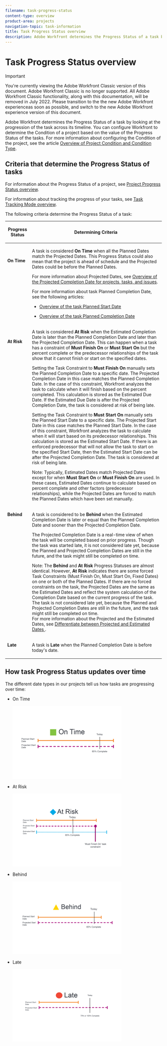```yaml
---
filename: task-progress-status
content-type: overview
product-area: projects
navigation-topic: task-information
title: Task Progress Status overview
description: Adobe Workfront determines the Progress Status of a task by looking at the progression of the task across its timeline. You can configure Workfront to determine the Condition of a project based on the value of the Progress Status of the tasks. For more information about configuring the Condition of the project, see the article Overview of Project Condition and Condition Type.
---
```


# Task Progress Status overview

>[!IMPORTANT]
>
>You're currently viewing the Adobe Workfront Classic version of this document. Adobe Workfront Classic is no longer supported. All Adobe Workfront Classic functionality, along with this documentation, will be removed in July 2022. Please transition to the the new Adobe Workfront experienceas soon as possible, and switch to the new Adobe Workfront experience version of this document.

Adobe Workfront determines the Progress Status of a task by looking at the progression of the task across its timeline. You can configure Workfront to determine the Condition of a project based on the value of the Progress Status of the tasks. For more information about configuring the Condition of the project, see the article [Overview of Project Condition and Condition Type](../../../manage-work/projects/manage-projects/project-condition-and-condition-type.md).

## Criteria that determine the Progress Status of tasks

For information about the Progress Status of a project, see [Project Progress Status overview](../../../manage-work/projects/planning-a-project/project-progress-status.md).

For information about tracking the progress of your tasks, see [Task Tracking Mode overview](../../../manage-work/tasks/task-information/task-tracking-mode.md).

The following criteria determine the Progress Status of a task: 

<table border="0" cellspacing="15"> 
 <col> 
 <col> 
 <thead> 
  <tr> 
   <th> <p><strong>Progress Status</strong> </p> </th> 
   <th> <p><strong>Determining Criteria</strong> </p> </th> 
  </tr> 
 </thead> 
 <tbody> 
  <tr valign="top"> 
   <td scope="col"> <p>&nbsp;</p> <p><strong>On Time</strong> </p> </td> 
   <td scope="col"> <p>A task is considered <strong>On Time</strong> when all the Planned Dates match the Projected Dates. This Progress Status could also mean that the project is ahead of schedule and the Projected Dates could be before the Planned Dates.</p> <p>For more information about Projected Dates, see <a href="../../../manage-work/projects/planning-a-project/project-projected-completion-date.md" class="MCXref xref">Overview of the Projected Completion Date for projects, tasks, and issues</a>.</p> <p>For more information about task Planned Completion Date, see the following articles:</p> 
    <ul> 
     <li> <p><a href="../../../manage-work/tasks/task-information/task-planned-start-date.md" class="MCXref xref">Overview of the task Planned Start Date</a> </p> </li> 
     <li> <p><a href="../../../manage-work/tasks/task-information/task-planned-completion-date.md" class="MCXref xref">Overview of the task Planned Completion Date</a> </p> </li> 
    </ul> </td> 
  </tr> 
  <tr valign="top"> 
   <td> <p>&nbsp;</p> <p><strong>At Risk</strong> </p> </td> 
   <td> <p>A task is considered <strong>At Risk</strong> when the Estimated Completion Date is later than the Planned Completion Date and later than the Projected Completion Date. This can happen when a task has a constraint of <strong>Must Finish On</strong> or <strong>Must Start On</strong> but the percent complete or the predecessor relationships of the task show that it cannot finish or start on the specified dates. </p> <!--
     <p data-mc-conditions="QuicksilverOrClassic.Draft mode">(NOTE: I took out this, per Vahagn: A task is considered At Risk when the Estimated Due Dates are after the Projected Dates.)</p>
    --> <p> Setting the Task Constraint to <strong>Must Finish On</strong> manually sets the Planned Completion Date to a specific date. The Projected Completion Date in this case matches the Planned Completion Date. In the case of this constraint, Workfront analyzes the task to calculate when it will finish based on the percent completed. This calculation is stored as the Estimated Due Date. If the Estimated Due Date is after the Projected Completion Date, the task is considered at risk of being late. </p> <p> Setting the Task Constraint to <strong>Must Start On</strong> manually sets the Planned Start Date to a specific date. The Projected Start Date in this case matches the Planned Start Date. In the case of this constraint, Workfront analyzes the task to calculate when it will start based on its predecessor relationships. This calculation is stored as the Estimated Start Date. If there is an enforced predecessor that will not allow the task to start on the specified Start Date, then the Estimated Start Date can be after the Projected Completion Date. The task is considered at risk of being late. </p> <p>Note:  Typically, Estimated Dates match Projected Dates except for when <strong>Must Start On</strong> or <strong>Must Finish On</strong> are used. In these cases, Estimated Dates continue to calculate based on percent complete and other factors (predecessor relationships), while the Projected Dates are forced to match the Planned Dates which have been set manually.</p> </td> 
  </tr> 
  <tr valign="top"> 
   <td> <p><strong>Behind</strong> </p> </td> 
   <td> <p>A task is considered to be <strong>Behind</strong> when the Estimated Completion Date is later or equal than the Planned Completion Date and sooner than the Projected Completion Date.</p> <p>The Projected Completion Date is a real-time view of when the task will be completed based on prior progress. Though the task was started late, it is not considered late yet, because the Planned and Projected Completion Dates are still in the future, and the task might still be completed on time.</p> <p>Note:  The <strong>Behind</strong> and <strong>At Risk</strong> Progress Statuses are almost identical. However, <strong>At Risk</strong> indicates there are some forced Task Constraints (Must Finish On, Must Start On, Fixed Dates) on one or both of the Planned Dates. If there are no forced constraints on the task, the Projected Dates are the same as the Estimated Dates and reflect the system calculation of the Completion Date based on the current progress of the task. The task is not considered late yet, because the Planned and Projected Completion Dates are still in the future, and the task might still be completed on time.<br>For more information about the Projected and the Estimated Dates, see <a href="../../../manage-work/tasks/task-information/differentiate-projected-estimated-dates.md" class="MCXref xref">Differentiate between Projected and Estimated Dates </a>.</p> </td> 
  </tr> 
  <tr valign="top"> 
   <td> <p><strong>Late</strong> </p> </td> 
   <td> <p>A task is <strong>Late</strong> when the Planned Completion Date is before today's date.<br></p> </td> 
  </tr> 
 </tbody> 
</table>

## How task Progress Status updates over time

The different date types in our projects tell us how tasks are progressing over time:

* On Time

  ![](assets/on-time-progress-status-350x233.png)

* At Risk

  ![](assets/at-risk-progress-status-350x233.png)

* Behind

  ![](assets/behind-progress-status-350x233.png)

* Late

  ![](assets/late-progress-status-350x233.png)

